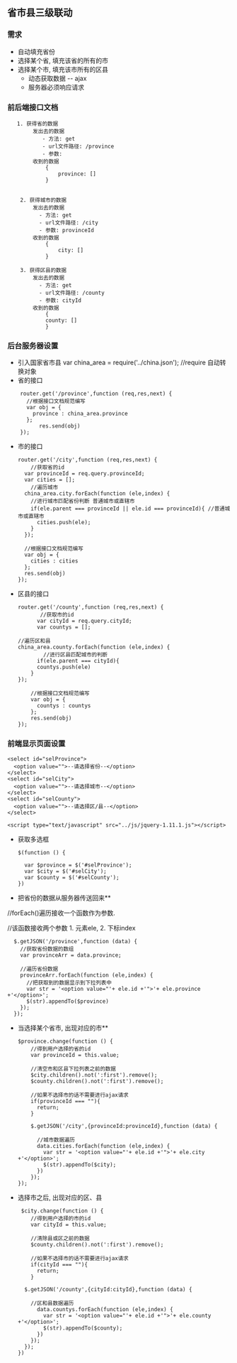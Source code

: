 ## 省市县三级联动
### 需求
- 自动填充省份
- 选择某个省, 填充该省的所有的市
- 选择某个市, 填充该市所有的区县
	- 动态获取数据 -- ajax
	- 服务器必须响应请求

### 前后端接口文档
	
       1. 获得省的数据
			发出去的数据
	           - 方法: get
	           - url文件路径: /province
	           - 参数:
			收到的数据
				{
             		province: []
				}


		2. 获得城市的数据
			发出去的数据
	          - 方法: get
	          - url文件路径: /city
	          - 参数: provinceId
			收到的数据
				{
					city: []
				}

		3. 获得区县的数据
			发出去的数据
	          - 方法: get
	          - url文件路径: /county
	          - 参数: cityId
        	收到的数据
          		{
            	county: []
           		}

### 后台服务器设置
- 引入国家省市县
	var china_area = require('../china.json'); //require 自动转换对象
- 省的接口
```
	router.get('/province',function (req,res,next) {
	  //根据接口文档规范编写
	  var obj = {
	    province : china_area.province
	  };
		  res.send(obj)
	});
```
- 市的接口

	```
	router.get('/city',function (req,res,next) {
		//获取省的id
	  var provinceId = req.query.provinceId;
	  var cities = [];
		//遍历城市
	  china_area.city.forEach(function (ele,index) {
		//进行城市匹配省份判断 普通城市或直辖市
	    if(ele.parent === provinceId || ele.id === provinceId){ //普通城市或直辖市
	      cities.push(ele);
	    }
	  });
	
	  //根据接口文档规范编写
	  var obj = {
	    cities : cities
	  };
	  res.send(obj)
	});

	```
- 区县的接口
	```
	router.get('/county',function (req,res,next) {
		   //获取市的id
		  var cityId = req.query.cityId;
		  var countys = [];
	
	//遍历区和县
	china_area.county.forEach(function (ele,index) {
			//进行区县匹配城市的判断
    	  if(ele.parent === cityId){
          countys.push(ele)
	    }
	});
	
	    //根据接口文档规范编写
	    var obj = {
	      countys : countys
	    };
	    res.send(obj)
    });
	```

### 前端显示页面设置

	<select id="selProvince">
	  <option value="">--请选择省份--</option>
	</select>
	<select id="selCity">
	  <option value="">--请选择城市--</option>
	</select>
	<select id="selCounty">
	  <option value="">--请选择区/县--</option>
	</select>

	<script type="text/javascript" src="../js/jquery-1.11.1.js"></script>


- 获取多选框
	```
	$(function () {

	  var $province = $('#selProvince');
	  var $city = $('#selCity');
	  var $county = $('#selCounty');
	})
	```
	
- 把省份的数据从服务器传送回来**

//forEach()遍历接收一个函数作为参数.

//该函数接收两个参数 1. 元素ele, 2. 下标index

	  $.getJSON('/province',function (data) {
	    //获取省份数据的数组
	    var provinceArr = data.province;

		//遍历省份数据
	    provinceArr.forEach(function (ele,index) {
	      //把获取到的数据显示到下拉列表中
	      var str = '<option value="'+ ele.id +'">'+ ele.province +'</option>';
	      $(str).appendTo($province)
	    });
	  });
	
	
	
- 当选择某个省市,  出现对应的市**

	  $province.change(function () {
		  //得到用户选择的省的id
	  	  var provinceId = this.value; 

	      //清空市和区县下拉列表之前的数据
	      $city.children().not(':first').remove();
	      $county.children().not(':first').remove();
	
		  //如果不选择市的话不需要进行ajax请求
	      if(provinceId === ""){
	        return;
	      }
	
	      $.getJSON('/city',{provinceId:provinceId},function (data) {
	
			//城市数据遍历
	        data.cities.forEach(function (ele,index) {
	          var str = '<option value="'+ ele.id +'">'+ ele.city +'</option>';
	          $(str).appendTo($city);
	        })
	      });
	  });
	
	
- 选择市之后, 出现对应的区、县
	```
	 $city.change(function () {
		//得到用户选择的市的id
	    var cityId = this.value; 

		//清除县或区之前的数据
	    $county.children().not(':first').remove();

		//如果不选择市的话不需要进行ajax请求
	    if(cityId === ""){
	      return;
	    }
	
	  $.getJSON('/county',{cityId:cityId},function (data) {
	
		//区和县数据遍历
	      data.countys.forEach(function (ele,index) {
	        var str = '<option value="'+ ele.id +'">'+ ele.county +'</option>';
	        $(str).appendTo($county);
	      })
	    });
	  });
	})
	```